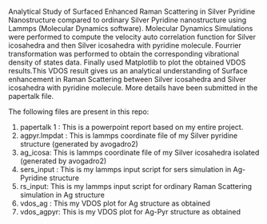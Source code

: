 Analytical Study of Surfaced Enhanced Raman Scattering in Silver Pyridine Nanostructure compared to ordinary Silver Pyridine nanostructure using Lammps (Molecular Dynamics software). Molecular Dynamics Simulations were performed to compute the velocity auto correlation function for Silver icosahedra and then Silver icosahedra with pyridine molecule. Fourrier transformation was performed to obtain the corresponding vibrational density of states data. Finally used Matplotlib to plot the obtained VDOS results.This VDOS result gives us an analytical understanding of Surface enhancement in Raman Scattering between Silver icosahedra and Silver icosahedra with pyridine molecule. More details have been submitted in the papertalk file.

The following files are present in this repo:
1. papertalk 1 : This is a powerpoint report based on my entire project.
2. agpyr.lmpdat : This is lammps coordinate file of my Silver pyridine structure (generated by avogadro2)
3. ag_icosa: This is lammps coordinate file of my Silver icosahedra isolated (generated by avogadro2)
4. sers_input : This is my lammps input script for sers simulation in Ag-Pyridine structure
5. rs_input: This is my lammps input script for ordinary Raman Scattering simulation in Ag structure
6. vdos_ag : This my VDOS plot for Ag structure as obtained
7. vdos_agpyr: This is my VDOS plot for Ag-Pyr structure as obtained
